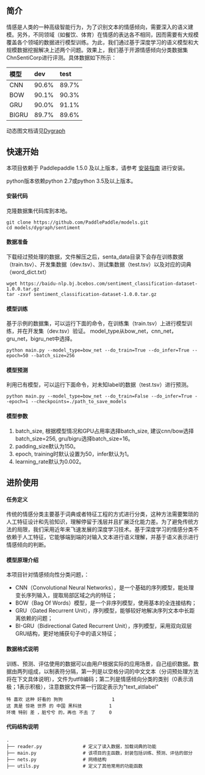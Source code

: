 ## 简介


情感是人类的一种高级智能行为，为了识别文本的情感倾向，需要深入的语义建模。另外，不同领域（如餐饮、体育）在情感的表达各不相同，因而需要有大规模覆盖各个领域的数据进行模型训练。为此，我们通过基于深度学习的语义模型和大规模数据挖掘解决上述两个问题。效果上，我们基于开源情感倾向分类数据集ChnSentiCorp进行评测。具体数据如下所示：

| 模型 | dev | test |
| :------| :------ | :------ |
| CNN | 90.6% | 89.7% |
| BOW | 90.1% | 90.3% |
| GRU | 90.0% | 91.1% |
| BIGRU | 89.7% |  89.6% |

动态图文档请见[Dygraph](https://www.paddlepaddle.org.cn/documentation/docs/zh/develop/user_guides/howto/dygraph/DyGraph.html)


## 快速开始

本项目依赖于 Paddlepaddle 1.5.0 及以上版本，请参考 [安装指南](http://www.paddlepaddle.org/#quick-start) 进行安装。

python版本依赖python 2.7或python 3.5及以上版本。


#### 安装代码

克隆数据集代码库到本地。

```shell
git clone https://github.com/PaddlePaddle/models.git
cd models/dygraph/sentiment
```

#### 数据准备

下载经过预处理的数据，文件解压之后，senta_data目录下会存在训练数据（train.tsv）、开发集数据（dev.tsv）、测试集数据（test.tsv）以及对应的词典（word_dict.txt）

```shell
wget https://baidu-nlp.bj.bcebos.com/sentiment_classification-dataset-1.0.0.tar.gz
tar -zxvf sentiment_classification-dataset-1.0.0.tar.gz
```

#### 模型训练

基于示例的数据集，可以运行下面的命令，在训练集（train.tsv）上进行模型训练，并在开发集（dev.tsv）验证。
model_type从bow_net，cnn_net，gru_net，bigru_net中选择。

```shell
python main.py --model_type=bow_net --do_train=True --do_infer=True --epoch=50 --batch_size=256
```

#### 模型预测

利用已有模型，可以运行下面命令，对未知label的数据（test.tsv）进行预测。

```shell
python main.py --model_type=bow_net --do_train=False --do_infer=True --epoch=1 --checkpoints=./path_to_save_models
```

#### 模型参数

1. batch_size, 根据模型情况和GPU占用率选择batch_size, 建议cnn/bow选择batch_size=256, gru/bigru选择batch_size=16。
2. padding_size默认为150。
3. epoch, training时默认设置为50，infer默认为1。
4. learning_rate默认为0.002。


## 进阶使用

#### 任务定义

传统的情感分类主要基于词典或者特征工程的方式进行分类，这种方法需要繁琐的人工特征设计和先验知识，理解停留于浅层并且扩展泛化能力差。为了避免传统方法的局限，我们采用近年来飞速发展的深度学习技术。基于深度学习的情感分类不依赖于人工特征，它能够端到端的对输入文本进行语义理解，并基于语义表示进行情感倾向的判断。

#### 模型原理介绍

本项目针对情感倾向性分类问题，：

+ CNN（Convolutional Neural Networks），是一个基础的序列模型，能处理变长序列输入，提取局部区域之内的特征；
+ BOW（Bag Of Words）模型，是一个非序列模型，使用基本的全连接结构；
+ GRU（Gated Recurrent Unit），序列模型，能够较好地解决序列文本中长距离依赖的问题；
+ BI-GRU（Bidirectional Gated Recurrent Unit），序列模型，采用双向双层GRU结构，更好地捕获句子中的语义特征；

#### 数据格式说明

训练、预测、评估使用的数据可以由用户根据实际的应用场景，自己组织数据。数据由两列组成，以制表符分隔，第一列是以空格分词的中文文本（分词预处理方法将在下文具体说明），文件为utf8编码；第二列是情感倾向分类的类别（0表示消极；1表示积极），注意数据文件第一行固定表示为"text_a\tlabel"

```text
特 喜欢 这种 好看的 狗狗                  1
这 真是 惊艳 世界 的 中国 黑科技          1
环境 特别 差 ，脏兮兮 的，再也 不去 了     0
```

#### 代码结构说明

```text
.
├── reader.py               # 定义了读入数据，加载词典的功能
├── main.py                 # 该项目的主函数，封装包括训练、预测、评估的部分
├── nets.py                 # 网络结构
├── utils.py                # 定义了其他常用的功能函数
```
